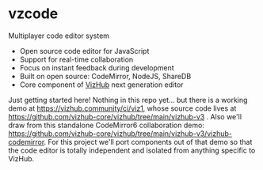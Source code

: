 # vzcode
Multiplayer code editor system

 * Open source code editor for JavaScript
 * Support for real-time collaboration
 * Focus on instant feedback during development
 * Built on open source: CodeMirror, NodeJS, ShareDB 
 * Core component of [VizHub](https://vizhub.com/) next generation editor

Just getting started here! Nothing in this repo yet... but there is a working demo at https://vizhub.community/ci/viz1, whose source code lives at https://github.com/vizhub-core/vizhub/tree/main/vizhub-v3 . Also we'll draw from this standalone CodeMirror6 collaboration demo: https://github.com/vizhub-core/vizhub/tree/main/vizhub-v3/vizhub-codemirror. For this project we'll port components out of that demo so that the code editor is totally independent and isolated from anything specific to VizHub.
